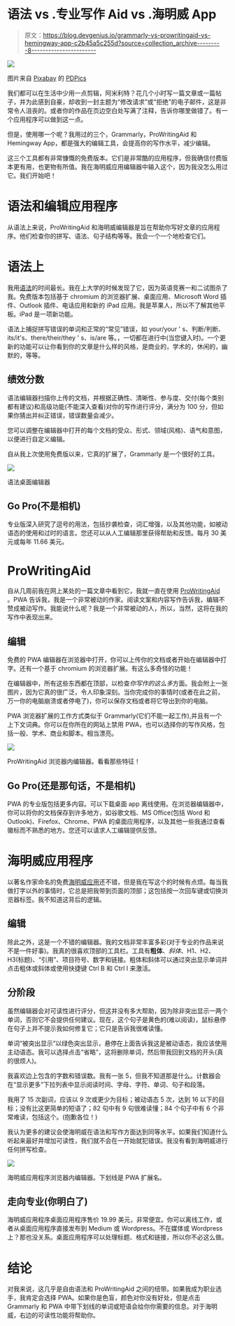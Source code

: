 # 语法 vs .专业写作 Aid vs .海明威 App

> 原文：<https://blog.devgenius.io/grammarly-vs-prowritingaid-vs-hemingway-app-c2b45a5c255d?source=collection_archive---------8----------------------->

![](img/ad317cf899fe88966de9c378ba7beea8.png)

图片来自 [Pixabay](http://www.pixabay.com) 的 [PDPics](https://pixabay.com/users/pdpics-44804/)

我们都可以在生活中少用一点剪辑，阿米利特？花几个小时写一篇文章或一篇帖子，并为此感到自豪，却收到一封主题为“修改请求”或“拒绝”的电子邮件，这是非常令人沮丧的。或者你的作品在页边空白处写满了注释，告诉你哪里做错了。有一个应用程序可以做到这一点。

但是，使用哪一个呢？我用过的三个，Grammarly，ProWritingAid 和 Hemingway App，都是强大的编辑工具，会提高你的写作水平，减少编辑。

这三个工具都有非常慷慨的免费版本。它们是非常酷的应用程序，但我确信付费版本更有用，也更物有所值。我在海明威应用编辑器中输入这个，因为我没怎么用过它。我们开始吧！

# 语法和编辑应用程序

从语法上来说，ProWritingAid 和海明威编辑器是旨在帮助你写好文章的应用程序。他们检查你的拼写、语法、句子结构等等。我会一个一个地检查它们。

# 语法上

我用[语法](http://www.grammarly.com)的时间最长。我在上大学的时候发现了它，因为英语竞赛一和二试图杀了我。免费版本包括基于 chromium 的浏览器扩展、桌面应用、Microsoft Word 插件、Outlook 插件、电话应用和新的 iPad 应用。我是苹果人，所以不了解其他平板。iPad 是一项新功能。

语法上捕捉拼写错误的单词和正常的“常见”错误，如 your/your ' s、判断/判断、its/it's、there/their/they ' s、is/are 等。，一切都在进行中(当您键入时)。一个更新的功能可以让你看到你的文章是什么样的风格，是商业的，学术的，休闲的，幽默的，等等。

## 绩效分数

语法编辑器扫描你上传的文档，并根据正确性、清晰性、参与度、交付(每个类别都有建议)和高级功能(不能深入查看)对你的写作进行评分，满分为 100 分，但如果你猜出并纠正错误，错误数量会减少。

您可以调整在编辑器中打开的每个文档的受众、形式、领域(风格)、语气和意图，以便进行自定义编辑。

自从我上次使用免费版以来，它真的扩展了，Grammarly 是一个很好的工具。

![](img/c8bda484f837444ed3fe142eb29898f5.png)

语法桌面编辑器

## Go Pro(不是相机)

专业版深入研究了逗号的用法，包括抄袭检查，词汇增强，以及其他功能，如被动语态的使用和过时的语言。您还可以从人工编辑那里获得帮助和反馈。每月 30 美元或每年 11.66 美元。

# ProWritingAid

自从几周前我在网上某处的一篇文章中看到它，我就一直在使用 [ProWritingAid](http://www.prowritingaid.com) 。PWA 告诉我，我是一个非常被动的作家。阅读文案和内容写作告诉我，编辑不赞成被动写作。我能说什么呢？我是一个非常被动的人，所以，当然，这将在我的写作中表现出来。

## 编辑

免费的 PWA 编辑器在浏览器中打开，你可以上传你的文档或者开始在编辑器中打字。还有一个基于 chromium 的浏览器扩展。有这么多奇怪的功能！

在编辑器中，所有这些东西都在顶部，以检查*你写作的这么多*方面。我会附上一张图片，因为它真的很广泛，令人印象深刻。当你完成你的事情时(或者在此之前，万一你的电脑崩溃或者停电了)，你可以保存文档或者将它导出到你的电脑。

PWA 浏览器扩展的工作方式类似于 Grammarly(它们不能一起工作),并且有一个上下文词典。你可以在你所在的网站上禁用 PWA，也可以选择你的写作风格，包括一般、学术、商业和脚本。相当漂亮。

![](img/86e42ab5ba735985e02b446bb647b7c7.png)

ProWritingAid 浏览器内编辑器。看看那些特征！

## Go Pro(还是那句话，不是相机)

PWA 的专业版包括更多内容。可以下载桌面 app 离线使用。在浏览器编辑器中，你可以将你的文档保存到许多地方，如谷歌文档、MS Office(包括 Word 和 Outlook)、Firefox、Chrome、PWA 的桌面应用程序，以及其他一些我通过查看徽标而不熟悉的地方。您还可以请求人工编辑提供反馈。

# 海明威应用程序

以著名作家命名的免费[海明威应用](http://www.hemingwayapp.com)还不错，但是我在写这个的时候有点烦。每当我做打字以外的事情时，它总是把我带到页面的顶部；这包括按一次回车键或切换浏览器标签。我不知道这背后的逻辑。

## 编辑

除此之外，这是一个不错的编辑器。我的文档非常丰富多彩(对于专业的作品来说不是一件好事)。我真的很喜欢顶部的工具栏。工具有**粗体**、*斜体*、H1、H2、H3(标题)、“引用”、项目符号、数字和链接。粗体和斜体可以通过突出显示单词并点击粗体或斜体或使用快捷键 Ctrl B 和 Ctrl I 来激活。

## 分阶段

虽然编辑器会对可读性进行评分，但这并没有多大帮助，因为除非突出显示一两个单词，否则它不会提供任何建议。现在，这个句子是黄色的(难以阅读)，鼠标悬停在句子上并不提示我如何修复它；它只是告诉我很难读懂。

单词“被突出显示”以绿色突出显示，悬停在上面告诉我这是被动语态，我应该使用主动语态。我可以选择点击“省略”，这将删除单词，然后带我回到文档的开头(真的很烦人)。

我喜欢边上包含的字数和错误数。我有一张 5，但我不知道那是什么。计数器会在“显示更多”下拉列表中显示阅读时间、字母、字符、单词、句子和段落。

我用了 15 次副词，应该以 9 次或更少为目标；被动语态 5 次，达到 16 以下的目标；没有比这更简单的短语了；82 句中有 9 句很难读懂；84 个句子中有 6 个非常难读，包括这个。(抱歉各位！)

我认为更多的建议会使海明威在语法和写作方面达到同等水平。如果我们知道什么听起来最好并增加可读性，我们就不会在一开始就犯错误。我没有看到海明威进行任何拼写检查。

![](img/f7a2c7130b8f927eccbd690e87525fd9.png)

海明威应用程序浏览器内编辑器。下划线是 PWA 扩展名。

## 走向专业(你明白了)

海明威应用程序桌面应用程序售价 19.99 美元，非常便宜。你可以离线工作，或者从桌面应用程序直接发布到 Medium 或 Wordpress。不在媒体或 Wordpress 上？那也没关系。桌面应用程序可以处理标题、格式和链接，所以你不必这么做。

# 结论

对我来说，这几乎是自由语法和 ProWritingAid 之间的纽带。如果我成为职业选手，我肯定会选择 PWA。如果你是色盲，颜色对你没有好处，但是点击 Grammarly 和 PWA 中带下划线的单词或短语会给你你需要的信息。对于海明威，右边的可读性功能将帮助你。